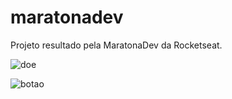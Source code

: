 # maratonadev
Projeto resultado pela MaratonaDev da Rocketseat.

![doe](https://user-images.githubusercontent.com/38672183/74998760-56d62d00-5438-11ea-9a03-178ba297de13.png)

![botao](https://user-images.githubusercontent.com/38672183/74998889-bfbda500-5438-11ea-9fdd-8cf3cc1a6062.png)

